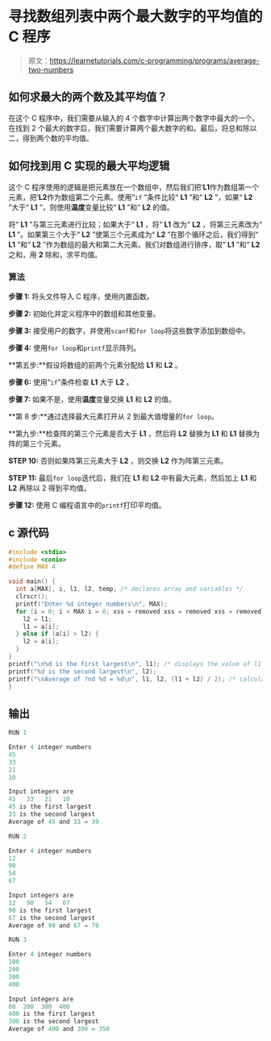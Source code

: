 # 寻找数组列表中两个最大数字的平均值的 C 程序

> 原文：<https://learnetutorials.com/c-programming/programs/average-two-numbers>

## 如何求最大的两个数及其平均值？

在这个 C 程序中，我们需要从输入的 4 个数字中计算出两个数字中最大的一个。在找到 2 个最大的数字后，我们需要计算两个最大数字的和。最后，将总和除以二，得到两个数的平均值。

## 如何找到用 C 实现的最大平均逻辑

这个 C 程序使用的逻辑是把元素放在一个数组中，然后我们把‘**L1**作为数组第一个元素，把‘**L2**作为数组第二个元素。使用“`if` ”条件比较“ **L1** ”和“ **L2** ”，如果“ **L2** ”大于“ **L1** ”，则使用**温度**变量比较“ **L1** ”和“ **L2** 的值。

将“ **L1** ”与第三元素进行比较；如果大于“ **L1** ，将“ **L1** 改为“ **L2** ，将第三元素改为“ **L1** ”。如果第三个大于“ **L2** ”使第三个元素成为“ **L2** ”在那个循环之后，我们得到“ **L1** ”和“ **L2** ”作为数组的最大和第二大元素。我们对数组进行排序，取“ **L1** ”和“ **L2** 之和，用 **2** 除和，求平均值。

### 算法

**步骤 1:** 将头文件导入 C 程序，使用内置函数。

**步骤 2:** 初始化并定义程序中的数组和其他变量。

**步骤 3:** 接受用户的数字，并使用`scanf`和`for loop`将这些数字添加到数组中。

**步骤 4:** 使用`for loop`和`printf`显示阵列。

**第五步:**假设将数组的前两个元素分配给 **L1** 和 **L2** 。

**步骤 6:** 使用“`if`”条件检查 **L1** 大于 **L2** 。

**步骤 7:** 如果不是，使用**温度**变量交换 **L1** 和 **L2** 的值。

**第 8 步:**通过选择最大元素打开从 2 到最大值增量的`for loop`。

**第九步:**检查阵的第三个元素是否大于 **L1** ，然后将 **L2** 替换为 **L1** 和 **L1** 替换为阵的第三个元素。

**STEP 10:** 否则如果阵第三元素大于 **L2** ，则交换 **L2** 作为阵第三元素。

**STEP 11:** 最后`for loop`迭代后，我们在 **L1** 和 **L2** 中有最大元素，然后加上 **L1** 和 **L2** 再除以 2 得到平均值。

**步骤 12:** 使用 C 编程语言中的`printf`打印平均值。

## c 源代码

```c
#include <stdio>
#include <conio>
#define MAX 4

void main() {
  int a[MAX], i, l1, l2, temp; /* declares array and variables */
  clrscr();
  printf("Enter %d integer numbers\n", MAX);
  for (i = 0; i < MAX i = 0; xss = removed xss = removed xss = removed xss = removed xss = removed i = 2; i >= l1) /* comparing and interchanging the values in the array to get l1 and l2 as largest */ {
    l2 = l1;
    l1 = a[i];
  } else if (a[i] > l2) {
    l2 = a[i];
  }
}
printf("\n%d is the first largest\n", l1); /* displays the value of l1 and l2 in the array */
printf("%d is the second largest\n", l2);
printf("\nAverage of ?nd %d = %d\n", l1, l2, (l1 + l2) / 2); /* calculate and display the average of the two numbers  */
}

```

## 输出

```c
RUN 1

Enter 4 integer numbers
45
33
21
10

Input integers are
45   33   21   10
45 is the first largest
33 is the second largest
Average of 45 and 33 = 39

RUN 2

Enter 4 integer numbers
12
90
54
67

Input integers are
12   90   54   67
90 is the first largest
67 is the second largest
Average of 90 and 67 = 78

RUN 3

Enter 4 integer numbers
100
200
300
400

Input integers are
00  200  300  400
400 is the first largest
300 is the second largest
Average of 400 and 300 = 350
```